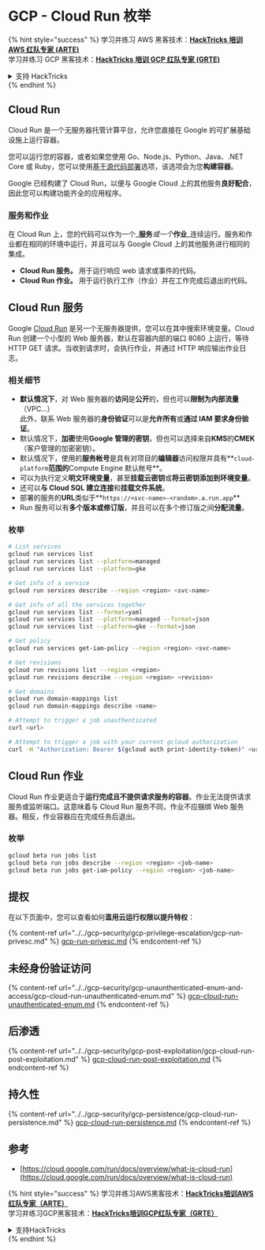 # GCP - Cloud Run 枚举

{% hint style="success" %}
学习并练习 AWS 黑客技术：<img src="/.gitbook/assets/image.png" alt="" data-size="line">[**HackTricks 培训 AWS 红队专家 (ARTE)**](https://training.hacktricks.xyz/courses/arte)<img src="/.gitbook/assets/image.png" alt="" data-size="line">\
学习并练习 GCP 黑客技术：<img src="/.gitbook/assets/image (2).png" alt="" data-size="line">[**HackTricks 培训 GCP 红队专家 (GRTE)**<img src="/.gitbook/assets/image (2).png" alt="" data-size="line">](https://training.hacktricks.xyz/courses/grte)

<details>

<summary>支持 HackTricks</summary>

* 查看[**订阅计划**](https://github.com/sponsors/carlospolop)!
* **加入** 💬 [**Discord 群组**](https://discord.gg/hRep4RUj7f) 或 [**电报群组**](https://t.me/peass) 或 **关注**我们的 **Twitter** 🐦 [**@hacktricks\_live**](https://twitter.com/hacktricks\_live)**.**
* 通过向 [**HackTricks**](https://github.com/carlospolop/hacktricks) 和 [**HackTricks Cloud**](https://github.com/carlospolop/hacktricks-cloud) github 仓库提交 PR 来分享黑客技巧。

</details>
{% endhint %}

## Cloud Run <a href="#reviewing-cloud-run-configurations" id="reviewing-cloud-run-configurations"></a>

Cloud Run 是一个无服务器托管计算平台，允许您直接在 Google 的可扩展基础设施上运行容器。

您可以运行您的容器，或者如果您使用 Go、Node.js、Python、Java、.NET Core 或 Ruby，您可以使用[基于源代码部署](https://cloud.google.com/run/docs/deploying-source-code)选项，该选项会为您**构建容器**。

Google 已经构建了 Cloud Run，以便与 Google Cloud 上的其他服务**良好配合**，因此您可以构建功能齐全的应用程序。

### 服务和作业 <a href="#services-and-jobs" id="services-and-jobs"></a>

在 Cloud Run 上，您的代码可以作为一个_**服务**_或一个_**作业**_连续运行。服务和作业都在相同的环境中运行，并且可以与 Google Cloud 上的其他服务进行相同的集成。

* **Cloud Run 服务。** 用于运行响应 web 请求或事件的代码。
* **Cloud Run 作业。** 用于运行执行工作（作业）并在工作完成后退出的代码。

## Cloud Run 服务

Google [Cloud Run](https://cloud.google.com/run) 是另一个无服务器提供，您可以在其中搜索环境变量。Cloud Run 创建一个小型的 Web 服务器，默认在容器内部的端口 8080 上运行，等待 HTTP GET 请求。当收到请求时，会执行作业，并通过 HTTP 响应输出作业日志。

### 相关细节

* **默认情况下**，对 Web 服务器的**访问**是**公开**的，但也可以**限制为内部流量**（VPC...）\
此外，联系 Web 服务器的**身份验证**可以是**允许所有**或**通过 IAM 要求身份验证**。
* 默认情况下，**加密**使用**Google 管理的密钥**，但也可以选择来自**KMS**的**CMEK**（客户管理的加密密钥）。
* 默认情况下，使用的**服务帐号**是具有对项目的**编辑器**访问权限并具有**`cloud-platform`**范围的**Compute Engine 默认帐号**。
* 可以为执行定义**明文环境变量**，甚至**挂载云密钥**或**将云密钥添加到环境变量**。
* 还可以**与 Cloud SQL 建立连接**和**挂载文件系统**。
* 部署的服务的**URL**类似于**`https://<svc-name>-<random>.a.run.app`**
* Run 服务可以有**多个版本或修订版**，并且可以在多个修订版之间**分配流量**。

### 枚举
```bash
# List services
gcloud run services list
gcloud run services list --platform=managed
gcloud run services list --platform=gke

# Get info of a service
gcloud run services describe --region <region> <svc-name>

# Get info of all the services together
gcloud run services list --format=yaml
gcloud run services list --platform=managed --format=json
gcloud run services list --platform=gke --format=json

# Get policy
gcloud run services get-iam-policy --region <region> <svc-name>

# Get revisions
gcloud run revisions list --region <region>
gcloud run revisions describe --region <region> <revision>

# Get domains
gcloud run domain-mappings list
gcloud run domain-mappings describe <name>

# Attempt to trigger a job unauthenticated
curl <url>

# Attempt to trigger a job with your current gcloud authorization
curl -H "Authorization: Bearer $(gcloud auth print-identity-token)" <url>
```
## Cloud Run 作业

Cloud Run 作业更适合于**运行完成且不提供请求服务的容器**。作业无法提供请求服务或监听端口。这意味着与 Cloud Run 服务不同，作业不应捆绑 Web 服务器。相反，作业容器应在完成任务后退出。

### 枚举
```bash
gcloud beta run jobs list
gcloud beta run jobs describe --region <region> <job-name>
gcloud beta run jobs get-iam-policy --region <region> <job-name>
```
## 提权

在以下页面中，您可以查看如何**滥用云运行权限以提升特权**：

{% content-ref url="../../gcp-security/gcp-privilege-escalation/gcp-run-privesc.md" %}
[gcp-run-privesc.md](../../gcp-security/gcp-privilege-escalation/gcp-run-privesc.md)
{% endcontent-ref %}

## 未经身份验证访问

{% content-ref url="../../gcp-security/gcp-unaunthenticated-enum-and-access/gcp-cloud-run-unauthenticated-enum.md" %}
[gcp-cloud-run-unauthenticated-enum.md](../../gcp-security/gcp-unaunthenticated-enum-and-access/gcp-cloud-run-unauthenticated-enum.md)
{% endcontent-ref %}

## 后渗透

{% content-ref url="../../gcp-security/gcp-post-exploitation/gcp-cloud-run-post-exploitation.md" %}
[gcp-cloud-run-post-exploitation.md](../../gcp-security/gcp-post-exploitation/gcp-cloud-run-post-exploitation.md)
{% endcontent-ref %}

## 持久性

{% content-ref url="../../gcp-security/gcp-persistence/gcp-cloud-run-persistence.md" %}
[gcp-cloud-run-persistence.md](../../gcp-security/gcp-persistence/gcp-cloud-run-persistence.md)
{% endcontent-ref %}

## 参考

* [https://cloud.google.com/run/docs/overview/what-is-cloud-run](https://cloud.google.com/run/docs/overview/what-is-cloud-run)

{% hint style="success" %}
学习并练习AWS黑客技术：<img src="/.gitbook/assets/image.png" alt="" data-size="line">[**HackTricks培训AWS红队专家（ARTE）**](https://training.hacktricks.xyz/courses/arte)<img src="/.gitbook/assets/image.png" alt="" data-size="line">\
学习并练习GCP黑客技术：<img src="/.gitbook/assets/image (2).png" alt="" data-size="line">[**HackTricks培训GCP红队专家（GRTE）**<img src="/.gitbook/assets/image (2).png" alt="" data-size="line">](https://training.hacktricks.xyz/courses/grte)

<details>

<summary>支持HackTricks</summary>

* 查看[**订阅计划**](https://github.com/sponsors/carlospolop)！
* **加入** 💬 [**Discord群组**](https://discord.gg/hRep4RUj7f) 或 [**电报群组**](https://t.me/peass) 或 **关注**我们的**Twitter** 🐦 [**@hacktricks\_live**](https://twitter.com/hacktricks\_live)**.**
* 通过向[**HackTricks**](https://github.com/carlospolop/hacktricks)和[**HackTricks Cloud**](https://github.com/carlospolop/hacktricks-cloud) github仓库提交PR来分享黑客技巧。

</details>
{% endhint %}
